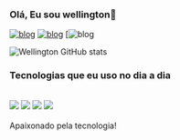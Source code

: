 
### Olá, Eu sou wellington🤙

[![blog](https://img.shields.io/badge/Instagram-E4405F?style=for-the-badge&logo=instagram&logoColor=white)](https://instagram.com/wellington_rj21?igshid=ZDc4ODBmNjlmNQ==)
[![blog](https://img.shields.io/badge/LinkedIn-0077B5?style=for-the-badge&logo=linkedin&logoColor=white)](https://www.linkedin.com/in/wellington-ribeiro-jardim-a35aa61a1/)
[![blog](https://img.shields.io/badge/)

![Wellington GitHub stats](https://github-readme-stats.vercel.app/api?username=wellington-rj&show_icons=true&theme=tokyonight)

### Tecnologias que eu uso no dia a dia

<div style="display: inline_block"><br>
<img aling="center" atl="html5" src="https://img.shields.io/badge/C%2B%2B-00599C?style=for-the-badge&logo=c%2B%2B&logoColor=white"/>
<img aling="center" atl="html5" src="https://img.shields.io/badge/HTML5-E34F26?style=for-the-badge&logo=html5&logoColor=white"/>
<img aling="center" atl="html5" src="https://img.shields.io/badge/JavaScript-F7DF1E?style=for-the-badge&logo=javascript&logoColor=black"/>
<img aling="center" atl="html5" src="https://img.shields.io/badge/CSS3-1572B6?style=for-the-badge&logo=css3&logoColor=white "/>

</div><br/>
Apaixonado pela tecnologia!

